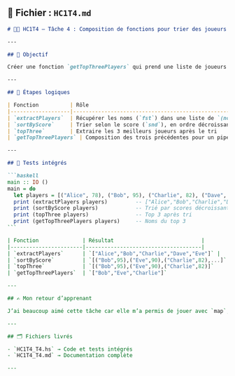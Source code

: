 ## 📘 Fichier : `HC1T4.md`

````md
# 🧑‍💻 HC1T4 — Tâche 4 : Composition de fonctions pour trier des joueurs

---

## 🧩 Objectif

Créer une fonction `getTopThreePlayers` qui prend une liste de joueurs avec scores, trie par score décroissant, extrait les trois premiers, et renvoie uniquement les noms.

---

## 🧠 Étapes logiques

| Fonction          | Rôle                                                                 |
|-------------------|----------------------------------------------------------------------|
| `extractPlayers`  | Récupérer les noms (`fst`) dans une liste de `(nom, score)`          |
| `sortByScore`     | Trier selon le score (`snd`), en ordre décroissant                   |
| `topThree`        | Extraire les 3 meilleurs joueurs après le tri                        |
| `getTopThreePlayers` | Composition des trois précédentes pour un pipeline clair           |

---

## 🧪 Tests intégrés

```haskell
main :: IO ()
main = do
  let players = [("Alice", 78), ("Bob", 95), ("Charlie", 82), ("Dave", 67), ("Eve", 90)]
  print (extractPlayers players)         -- ["Alice","Bob","Charlie","Dave","Eve"]
  print (sortByScore players)            -- Trié par scores décroissants
  print (topThree players)               -- Top 3 après tri
  print (getTopThreePlayers players)     -- Noms du top 3
```

| Fonction              | Résultat                            |
|-----------------------|-------------------------------------|
| `extractPlayers`      | `["Alice","Bob","Charlie","Dave","Eve"]` |
| `sortByScore`         | `[("Bob",95),("Eve",90),("Charlie",82),...]` |
| `topThree`            | `[("Bob",95),("Eve",90),("Charlie",82)]`    |
| `getTopThreePlayers`  | `["Bob","Eve","Charlie"]`                    |

---

## ✍️ Mon retour d’apprenant

J’ai beaucoup aimé cette tâche car elle m’a permis de jouer avec `map`, `take`, `sortBy`, `comparing`, et surtout de **composer** des fonctions pour construire un pipeline lisible et efficace. Le fait que `getTopThreePlayers` soit purement déclaratif est très satisfaisant à lire. Le typage fait tout le travail, et les étapes sont claires.

---

## 🗂️ Fichiers livrés

- `HC1T4_T4.hs` → Code et tests intégrés
- `HC1T4_T4.md` → Documentation complète

---
